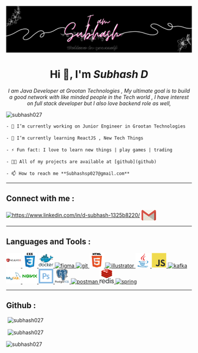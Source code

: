 <img src = "image/headerImage.png" alt="I am subhash"/>
<h1 align="center">Hi 👋, I'm <i>Subhash D</i></h1>
<p align="center"><i>I am Java Developer at Grootan Technologies , My ultimate goal is to build a good network with like minded people in the Tech world , I have interest on full stack developer but I also love backend role as well,</i></p>

<p align="left"> <img src="https://komarev.com/ghpvc/?username=subhash027&label=Profile%20views&color=0e75b6&style=flat" alt="subhash027" /> </p>


    - 🔭 I’m currently working on Junior Engineer in Grootan Technologies

    - 🌱 I’m currently learning ReactJS , New Tech Things

    - ⚡ Fun fact: I love to learn new things | play games | trading

    - 👨‍💻 All of my projects are available at [github](github)

    - 📫 How to reach me **Subhashsp027@gmail.com**

---

## Connect with me :
<p align="left">
<a href="https://linkedin.com/in/https://www.linkedin.com/in/d-subhash-1325b8220/" target="blank"><img align="center" src="https://raw.githubusercontent.com/rahuldkjain/github-profile-readme-generator/master/src/images/icons/Social/linked-in-alt.svg" alt="https://www.linkedin.com/in/d-subhash-1325b8220/" height="30" width="40" /></a>
<a href="" target="blank"><img align="center" src="image/mail.png" height="30" width="40" /></a>
</p>


---



## Languages and Tools :
<p align="left"> <a href="https://angular.io" target="_blank" rel="noreferrer"> <img src="https://raw.githubusercontent.com/devicons/devicon/master/icons/angularjs/angularjs-original-wordmark.svg" alt="angularjs" width="40" height="40"/> </a> <a href="https://www.w3schools.com/css/" target="_blank" rel="noreferrer"> <img src="https://raw.githubusercontent.com/devicons/devicon/master/icons/css3/css3-original-wordmark.svg" alt="css3" width="40" height="40"/> </a> <a href="https://www.docker.com/" target="_blank" rel="noreferrer"> <img src="https://raw.githubusercontent.com/devicons/devicon/master/icons/docker/docker-original-wordmark.svg" alt="docker" width="40" height="40"/> </a> <a href="https://www.figma.com/" target="_blank" rel="noreferrer"> <img src="https://www.vectorlogo.zone/logos/figma/figma-icon.svg" alt="figma" width="40" height="40"/> </a> <a href="https://git-scm.com/" target="_blank" rel="noreferrer"> <img src="https://www.vectorlogo.zone/logos/git-scm/git-scm-icon.svg" alt="git" width="40" height="40"/> </a> <a href="https://www.w3.org/html/" target="_blank" rel="noreferrer"> <img src="https://raw.githubusercontent.com/devicons/devicon/master/icons/html5/html5-original-wordmark.svg" alt="html5" width="40" height="40"/> </a> <a href="https://www.adobe.com/in/products/illustrator.html" target="_blank" rel="noreferrer"> <img src="https://www.vectorlogo.zone/logos/adobe_illustrator/adobe_illustrator-icon.svg" alt="illustrator" width="40" height="40"/> </a> <a href="https://www.java.com" target="_blank" rel="noreferrer"> <img src="https://raw.githubusercontent.com/devicons/devicon/master/icons/java/java-original.svg" alt="java" width="40" height="40"/> </a> <a href="https://developer.mozilla.org/en-US/docs/Web/JavaScript" target="_blank" rel="noreferrer"> <img src="https://raw.githubusercontent.com/devicons/devicon/master/icons/javascript/javascript-original.svg" alt="javascript" width="40" height="40"/> </a> <a href="https://kafka.apache.org/" target="_blank" rel="noreferrer"> <img src="https://www.vectorlogo.zone/logos/apache_kafka/apache_kafka-icon.svg" alt="kafka" width="40" height="40"/> </a> <a href="https://www.mysql.com/" target="_blank" rel="noreferrer"> <img src="https://raw.githubusercontent.com/devicons/devicon/master/icons/mysql/mysql-original-wordmark.svg" alt="mysql" width="40" height="40"/> </a> <a href="https://www.nginx.com" target="_blank" rel="noreferrer"> <img src="https://raw.githubusercontent.com/devicons/devicon/master/icons/nginx/nginx-original.svg" alt="nginx" width="40" height="40"/> </a> <a href="https://www.photoshop.com/en" target="_blank" rel="noreferrer"> <img src="https://raw.githubusercontent.com/devicons/devicon/master/icons/photoshop/photoshop-line.svg" alt="photoshop" width="40" height="40"/> </a> <a href="https://www.postgresql.org" target="_blank" rel="noreferrer"> <img src="https://raw.githubusercontent.com/devicons/devicon/master/icons/postgresql/postgresql-original-wordmark.svg" alt="postgresql" width="40" height="40"/> </a> <a href="https://postman.com" target="_blank" rel="noreferrer"> <img src="https://www.vectorlogo.zone/logos/getpostman/getpostman-icon.svg" alt="postman" width="40" height="40"/> </a> <a href="https://redis.io" target="_blank" rel="noreferrer"> <img src="https://raw.githubusercontent.com/devicons/devicon/master/icons/redis/redis-original-wordmark.svg" alt="redis" width="40" height="40"/> </a> <a href="https://spring.io/" target="_blank" rel="noreferrer"> <img src="https://www.vectorlogo.zone/logos/springio/springio-icon.svg" alt="spring" width="40" height="40"/> </a> </p>

---

## Github : 
<p>&nbsp;<img align="center" src="https://github-readme-stats.vercel.app/api/top-langs?username=subhash027&show_icons=true&locale=en&layout=compact&border_color=0c1a25&theme=dark" alt="subhash027" />




<p>&nbsp;<img align="center" src="https://github-readme-stats.vercel.app/api?username=subhash027&show_icons=true&locale=en&border_color=0c1a25&theme=dark" alt="subhash027" /></p>

<p><img align="center" src="https://github-readme-streak-stats.herokuapp.com/?user=subhash027&theme=dark" alt="subhash027" /></p>
